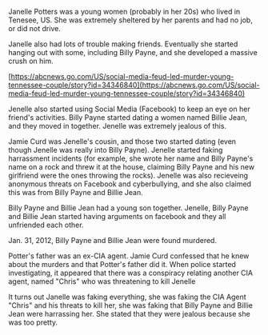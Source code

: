 Janelle Potters was a young women (probably in her 20s) who lived in Tenesee, US. She was extremely sheltered by her parents and had no job, or did not drive.

Janelle also had lots of trouble making friends. Eventually she started hanging out with some, including Billy Payne, and she developed a massive crush on him.

[https://abcnews.go.com/US/social-media-feud-led-murder-young-tennessee-couple/story?id=34346840](https://abcnews.go.com/US/social-media-feud-led-murder-young-tennessee-couple/story?id=34346840)

Jenelle also started using Social Media (Facebook) to keep an eye on her friend's activities. Billy Payne started dating a women named Billie Jean, and they moved in together. Jenelle was extremely jealous of this.

Jamie Curd was Jenelle's cousin, and those two started dating (even though Jenelle was really into Billy Payne).  Jenelle started faking harrassment incidents (for example, she wrote her name and Billy Payne's name on a rock and threw it at the house, claiming Billy Payne and his new girlfriend were the ones throwing the rocks). Jenelle was also recieveing anonymous threats on Facebook and cyberbullying, and she also claimed this was from Billy Payne and Billie Jean.

Billy Payne and Billie Jean had a young son together. Jenelle, Billy Payne and Billie Jean started having arguments on facebook and they all unfriended each other.

Jan. 31, 2012, Billy Payne and Billie Jean were found murdered.

Potter's father was an ex-CIA agent. Jamie Curd confessed that he knew about the murders and that Potter's father did it. When police started investigating, it appeared that there was a conspiracy relating another CIA agent, named "Chris" who was threatening to kill Jenelle 

It turns out Janelle was faking everything, she was faking the CIA Agent "Chris" and his threats to kill her, she was faking that Billy Payne and Billie Jean were harrassing her. She stated that they were jealous because she was too pretty.
